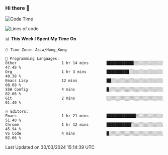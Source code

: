### Hi there 👋

<!--
**nicehiro/nicehiro** is a ✨ _special_ ✨ repository because its `README.md` (this file) appears on your GitHub profile.

Here are some ideas to get you started:

- 🔭 I’m currently working on ...
- 🌱 I’m currently learning ...
- 👯 I’m looking to collaborate on ...
- 🤔 I’m looking for help with ...
- 💬 Ask me about ...
- 📫 How to reach me: ...
- 😄 Pronouns: ...
- ⚡ Fun fact: ...
-->

<!--START_SECTION:waka-->
![Code Time](http://img.shields.io/badge/Code%20Time-294%20hrs%2036%20mins-blue)

![Lines of code](https://img.shields.io/badge/From%20Hello%20World%20I%27ve%20Written-2.6%20million%20lines%20of%20code-blue)

📊 **This Week I Spent My Time On** 

```text
🕑︎ Time Zone: Asia/Hong_Kong

💬 Programming Languages: 
Other                    1 hr 14 mins        ████████████░░░░░░░░░░░░░   47.48 % 
Org                      1 hr 3 mins         ██████████░░░░░░░░░░░░░░░   40.38 % 
Emacs Lisp               12 mins             ██░░░░░░░░░░░░░░░░░░░░░░░   08.08 % 
SSH Config               4 mins              █░░░░░░░░░░░░░░░░░░░░░░░░   02.66 % 
Git                      2 mins              ░░░░░░░░░░░░░░░░░░░░░░░░░   01.40 % 

🔥 Editors: 
Emacs                    1 hr 21 mins        █████████████░░░░░░░░░░░░   51.40 % 
Chrome                   1 hr 12 mins        ███████████░░░░░░░░░░░░░░   45.94 % 
VS Code                  4 mins              █░░░░░░░░░░░░░░░░░░░░░░░░   02.66 % 
```


 Last Updated on 30/03/2024 15:14:39 UTC
<!--END_SECTION:waka-->
